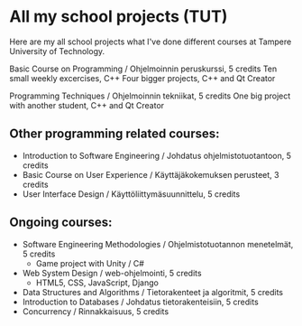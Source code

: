 # All my school projects (TUT)

Here are my all school projects what I've done different courses at Tampere University of Technology.

Basic Course on Programming / Ohjelmoinnin peruskurssi, 5 credits
  Ten small weekly excercises, C++
  Four bigger projects, C++ and Qt Creator

Programming Techniques / Ohjelmoinnin tekniikat, 5 credits
  One big project with another student, C++ and Qt Creator


## Other programming related courses:
- Introduction to Software Engineering / Johdatus ohjelmistotuotantoon, 5 credits
- Basic Course on User Experience / Käyttäjäkokemuksen perusteet, 3 credits
- User Interface Design / Käyttöliittymäsuunnittelu, 5 credits


## Ongoing courses:
- Software Engineering Methodologies / Ohjelmistotuotannon menetelmät, 5 credits
  - Game project with Unity / C#
- Web System Design / web-ohjelmointi, 5 credits
  - HTML5, CSS, JavaScript, Django
- Data Structures and Algorithms / Tietorakenteet ja algoritmit, 5 credits
- Introduction to Databases / Johdatus tietorakenteisiin, 5 credits
- Concurrency / Rinnakkaisuus, 5 credits
